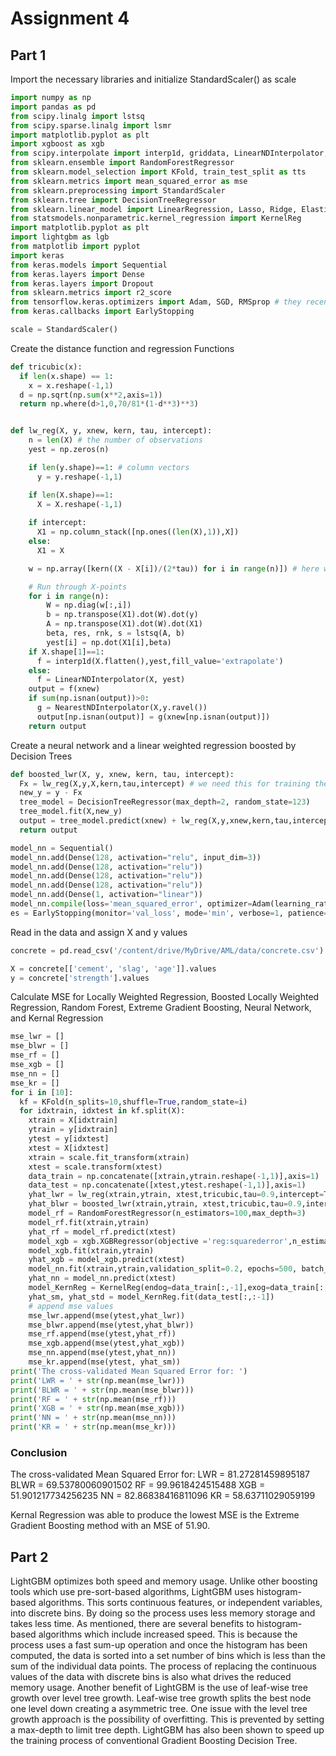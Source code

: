 # Assignment 4

## Part 1 

Import the necessary libraries and initialize StandardScaler() as scale

```Python
import numpy as np
import pandas as pd
from scipy.linalg import lstsq
from scipy.sparse.linalg import lsmr
import matplotlib.pyplot as plt
import xgboost as xgb
from scipy.interpolate import interp1d, griddata, LinearNDInterpolator, NearestNDInterpolator
from sklearn.ensemble import RandomForestRegressor
from sklearn.model_selection import KFold, train_test_split as tts
from sklearn.metrics import mean_squared_error as mse
from sklearn.preprocessing import StandardScaler
from sklearn.tree import DecisionTreeRegressor
from sklearn.linear_model import LinearRegression, Lasso, Ridge, ElasticNet
from statsmodels.nonparametric.kernel_regression import KernelReg
import matplotlib.pyplot as plt
import lightgbm as lgb
from matplotlib import pyplot
import keras
from keras.models import Sequential
from keras.layers import Dense
from keras.layers import Dropout
from sklearn.metrics import r2_score
from tensorflow.keras.optimizers import Adam, SGD, RMSprop # they recently updated Tensorflow
from keras.callbacks import EarlyStopping

scale = StandardScaler()
```

Create the distance function and regression Functions
```Python
def tricubic(x):
  if len(x.shape) == 1:
    x = x.reshape(-1,1)
  d = np.sqrt(np.sum(x**2,axis=1))
  return np.where(d>1,0,70/81*(1-d**3)**3)


def lw_reg(X, y, xnew, kern, tau, intercept):
    n = len(X) # the number of observations
    yest = np.zeros(n)

    if len(y.shape)==1: # column vectors
      y = y.reshape(-1,1)

    if len(X.shape)==1:
      X = X.reshape(-1,1)
    
    if intercept:
      X1 = np.column_stack([np.ones((len(X),1)),X])
    else:
      X1 = X

    w = np.array([kern((X - X[i])/(2*tau)) for i in range(n)]) # here we compute n vectors of weights

    # Run through X-points
    for i in range(n):          
        W = np.diag(w[:,i])
        b = np.transpose(X1).dot(W).dot(y)
        A = np.transpose(X1).dot(W).dot(X1)
        beta, res, rnk, s = lstsq(A, b)
        yest[i] = np.dot(X1[i],beta)
    if X.shape[1]==1:
      f = interp1d(X.flatten(),yest,fill_value='extrapolate')
    else:
      f = LinearNDInterpolator(X, yest)
    output = f(xnew) 
    if sum(np.isnan(output))>0:
      g = NearestNDInterpolator(X,y.ravel()) 
      output[np.isnan(output)] = g(xnew[np.isnan(output)])
    return output
```

Create a neural network and a linear weighted regression boosted by Decision Trees

```Python
def boosted_lwr(X, y, xnew, kern, tau, intercept):
  Fx = lw_reg(X,y,X,kern,tau,intercept) # we need this for training the Decision Tree
  new_y = y - Fx
  tree_model = DecisionTreeRegressor(max_depth=2, random_state=123)
  tree_model.fit(X,new_y)
  output = tree_model.predict(xnew) + lw_reg(X,y,xnew,kern,tau,intercept)
  return output 

model_nn = Sequential()
model_nn.add(Dense(128, activation="relu", input_dim=3))
model_nn.add(Dense(128, activation="relu"))
model_nn.add(Dense(128, activation="relu"))
model_nn.add(Dense(128, activation="relu"))
model_nn.add(Dense(1, activation="linear"))
model_nn.compile(loss='mean_squared_error', optimizer=Adam(learning_rate=1e-2)) # lr=1e-3, decay=1e-3 / 200)
es = EarlyStopping(monitor='val_loss', mode='min', verbose=1, patience=800)
```

Read in the data and assign X and y values 
```Python
concrete = pd.read_csv('/content/drive/MyDrive/AML/data/concrete.csv')

X = concrete[['cement',	'slag',	'age']].values
y = concrete['strength'].values
```

Calculate MSE for Locally Weighted Regression, Boosted Locally Weighted Regression, Random Forest, Extreme Gradient Boosting, Neural Network, and Kernal Regression 
```Python
mse_lwr = []
mse_blwr = []
mse_rf = []
mse_xgb = []
mse_nn = []
mse_kr = []
for i in [10]:
  kf = KFold(n_splits=10,shuffle=True,random_state=i)
  for idxtrain, idxtest in kf.split(X):
    xtrain = X[idxtrain]
    ytrain = y[idxtrain]
    ytest = y[idxtest]
    xtest = X[idxtest]
    xtrain = scale.fit_transform(xtrain)
    xtest = scale.transform(xtest)
    data_train = np.concatenate([xtrain,ytrain.reshape(-1,1)],axis=1)
    data_test = np.concatenate([xtest,ytest.reshape(-1,1)],axis=1)
    yhat_lwr = lw_reg(xtrain,ytrain, xtest,tricubic,tau=0.9,intercept=True)
    yhat_blwr = boosted_lwr(xtrain,ytrain, xtest,tricubic,tau=0.9,intercept=True)
    model_rf = RandomForestRegressor(n_estimators=100,max_depth=3)
    model_rf.fit(xtrain,ytrain)
    yhat_rf = model_rf.predict(xtest)
    model_xgb = xgb.XGBRegressor(objective ='reg:squarederror',n_estimators=100,reg_lambda=20,alpha=1,gamma=10,max_depth=3)
    model_xgb.fit(xtrain,ytrain)
    yhat_xgb = model_xgb.predict(xtest)
    model_nn.fit(xtrain,ytrain,validation_split=0.2, epochs=500, batch_size=10, verbose=0, callbacks=[es])
    yhat_nn = model_nn.predict(xtest)
    model_KernReg = KernelReg(endog=data_train[:,-1],exog=data_train[:,:-1],var_type='ccc') #,ckertype='gaussian')
    yhat_sm, yhat_std = model_KernReg.fit(data_test[:,:-1])
    # append mse values 
    mse_lwr.append(mse(ytest,yhat_lwr))
    mse_blwr.append(mse(ytest,yhat_blwr))
    mse_rf.append(mse(ytest,yhat_rf))
    mse_xgb.append(mse(ytest,yhat_xgb))
    mse_nn.append(mse(ytest,yhat_nn))
    mse_kr.append(mse(ytest, yhat_sm))
print('The cross-validated Mean Squared Error for: ')
print('LWR = ' + str(np.mean(mse_lwr)))
print('BLWR = ' + str(np.mean(mse_blwr)))
print('RF = ' + str(np.mean(mse_rf)))
print('XGB = ' + str(np.mean(mse_xgb)))
print('NN = ' + str(np.mean(mse_nn)))
print('KR = ' + str(np.mean(mse_kr)))
```

### Conclusion
The cross-validated Mean Squared Error for: 
LWR = 81.27281459895187
BLWR = 69.53780060901502
RF = 99.9618424515488
XGB = 51.901217734256235
NN = 82.86838416811096
KR = 58.63711029059199

Kernal Regression was able to produce the lowest MSE is the Extreme Gradient Boosting method with an MSE of 51.90.

## Part 2

LightGBM optimizes both speed and memory usage. Unlike other boosting tools which use pre-sort-based algorithms, LightGBM uses histogram-based algorithms. This sorts continuous features, or independent variables, into discrete bins. By doing so the process uses less memory storage and takes less time. As mentioned, there are several benefits to histogram-based algorithms which include increased speed. This is because the process uses a fast sum-up operation and once the histogram has been computed, the data is sorted into a set number of bins which is less than the sum of the individual data points. The process of replacing the continuous values of the data with discrete bins is also what drives the reduced memory usage. Another benefit of LightGBM is the use of leaf-wise tree growth over level tree growth. Leaf-wise tree growth splits the best node one level down creating a asymmetric tree. One issue with the level tree growth approach is the possibility of overfitting. This is prevented by setting a max-depth to limit tree depth. LightGBM has also been shown to speed up the
training process of conventional Gradient Boosting Decision Tree.


